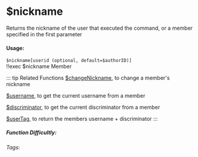 # $nickname
Returns the nickname of the user that executed the command, or a member specified in the first parameter

#### Usage: 
`$nickname[userid (optional, default=$authorID)]`
<br/>
<discord-messages>
	<discord-message :bot="false" role-color="#ffcc9a" author="Member">
		!!exec $nickname
	</discord-message>
	<discord-message :bot="true" role-color="#0099ff" author="Custom Command" avatar="https://media.discordapp.net/avatars/725721249652670555/781224f90c3b841ba5b40678e032f74a.webp">
		Member
	</discord-message>
</discord-messages>

::: tip Related Functions
[$changeNickname](../Member/changeNickname.md), to change a member's nickname

[$username](../Member/username.md), to get the current username from a member

[$discriminator](../Member/discriminator.md), to get the current discriminator from a member

[$userTag](../Member/userTag.md), to return the members username + discriminator
:::

##### Function Difficultly: <Badge type="tip" text="Easy" vertical="middle" /> 
###### Tags: <Badge type="tip" text="name" vertical="middle" /> <Badge type="tip" text="nickname" vertical="middle" /> <Badge type="tip" text="username" vertical="middle" /> <Badge type="tip" text="Names" vertical="middle" /> <Badge type="tip" text="userID" vertical="middle" />